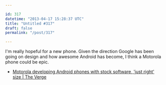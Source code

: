 ```yaml
---

id: 317
datetime: "2013-04-17 15:28:37 UTC"
title: "Untitled #317"
draft: false
permalink: "/post/317"

---
```


I'm really hopeful for a new phone. Given the direction Google has been going on design and how awesome Android has become, I think a Motorola phone could be epic. 

 
 * [Motorola developing Android phones with stock software, 'just right' size | The Verge](https://www.theverge.com/2013/4/16/4230996/motorola-developing-android-phones-with-stock-software-just-right-size)



